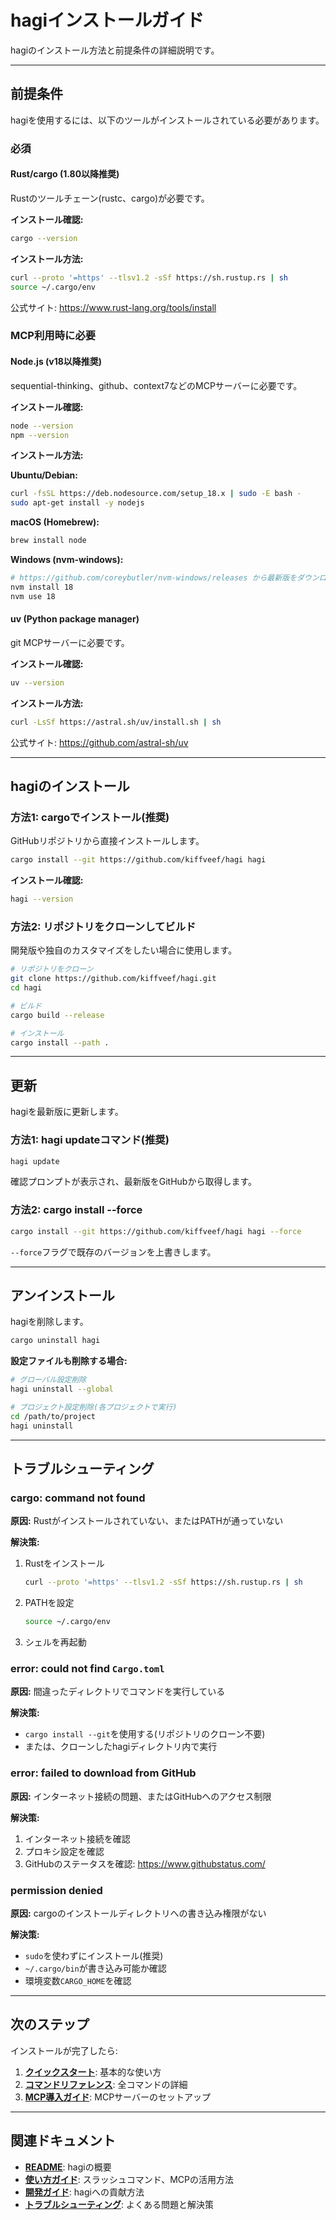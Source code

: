 # hagiインストールガイド

hagiのインストール方法と前提条件の詳細説明です。

---

## 前提条件

hagiを使用するには、以下のツールがインストールされている必要があります。

### 必須

#### Rust/cargo (1.80以降推奨)

Rustのツールチェーン(rustc、cargo)が必要です。

**インストール確認:**
```bash
cargo --version
```

**インストール方法:**
```bash
curl --proto '=https' --tlsv1.2 -sSf https://sh.rustup.rs | sh
source ~/.cargo/env
```

公式サイト: https://www.rust-lang.org/tools/install

### MCP利用時に必要

#### Node.js (v18以降推奨)

sequential-thinking、github、context7などのMCPサーバーに必要です。

**インストール確認:**
```bash
node --version
npm --version
```

**インストール方法:**

**Ubuntu/Debian:**
```bash
curl -fsSL https://deb.nodesource.com/setup_18.x | sudo -E bash -
sudo apt-get install -y nodejs
```

**macOS (Homebrew):**
```bash
brew install node
```

**Windows (nvm-windows):**
```bash
# https://github.com/coreybutler/nvm-windows/releases から最新版をダウンロード
nvm install 18
nvm use 18
```

#### uv (Python package manager)

git MCPサーバーに必要です。

**インストール確認:**
```bash
uv --version
```

**インストール方法:**
```bash
curl -LsSf https://astral.sh/uv/install.sh | sh
```

公式サイト: https://github.com/astral-sh/uv

---

## hagiのインストール

### 方法1: cargoでインストール(推奨)

GitHubリポジトリから直接インストールします。

```bash
cargo install --git https://github.com/kiffveef/hagi hagi
```

**インストール確認:**
```bash
hagi --version
```

### 方法2: リポジトリをクローンしてビルド

開発版や独自のカスタマイズをしたい場合に使用します。

```bash
# リポジトリをクローン
git clone https://github.com/kiffveef/hagi.git
cd hagi

# ビルド
cargo build --release

# インストール
cargo install --path .
```

---

## 更新

hagiを最新版に更新します。

### 方法1: hagi updateコマンド(推奨)

```bash
hagi update
```

確認プロンプトが表示され、最新版をGitHubから取得します。

### 方法2: cargo install --force

```bash
cargo install --git https://github.com/kiffveef/hagi hagi --force
```

`--force`フラグで既存のバージョンを上書きします。

---

## アンインストール

hagiを削除します。

```bash
cargo uninstall hagi
```

**設定ファイルも削除する場合:**

```bash
# グローバル設定削除
hagi uninstall --global

# プロジェクト設定削除(各プロジェクトで実行)
cd /path/to/project
hagi uninstall
```

---

## トラブルシューティング

### cargo: command not found

**原因:** Rustがインストールされていない、またはPATHが通っていない

**解決策:**
1. Rustをインストール
   ```bash
   curl --proto '=https' --tlsv1.2 -sSf https://sh.rustup.rs | sh
   ```

2. PATHを設定
   ```bash
   source ~/.cargo/env
   ```

3. シェルを再起動

### error: could not find `Cargo.toml`

**原因:** 間違ったディレクトリでコマンドを実行している

**解決策:**
- `cargo install --git`を使用する(リポジトリのクローン不要)
- または、クローンしたhagiディレクトリ内で実行

### error: failed to download from GitHub

**原因:** インターネット接続の問題、またはGitHubへのアクセス制限

**解決策:**
1. インターネット接続を確認
2. プロキシ設定を確認
3. GitHubのステータスを確認: https://www.githubstatus.com/

### permission denied

**原因:** cargoのインストールディレクトリへの書き込み権限がない

**解決策:**
- `sudo`を使わずにインストール(推奨)
- `~/.cargo/bin`が書き込み可能か確認
- 環境変数`CARGO_HOME`を確認

---

## 次のステップ

インストールが完了したら:

1. **[クイックスタート](../README.md#クイックスタート)**: 基本的な使い方
2. **[コマンドリファレンス](./commands.md)**: 全コマンドの詳細
3. **[MCP導入ガイド](./mcp-setup.md)**: MCPサーバーのセットアップ

---

## 関連ドキュメント

- **[README](../README.md)**: hagiの概要
- **[使い方ガイド](./usage.md)**: スラッシュコマンド、MCPの活用方法
- **[開発ガイド](./development.md)**: hagiへの貢献方法
- **[トラブルシューティング](./troubleshooting.md)**: よくある問題と解決策
